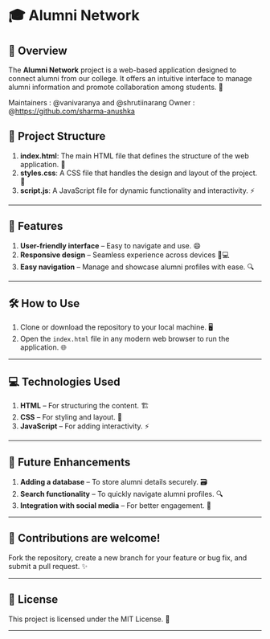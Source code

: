 

# 🎓 Alumni Network

## 🌟 Overview  
The **Alumni Network** project is a web-based application designed to connect alumni from our college. It offers an intuitive interface to manage alumni information and promote collaboration among students. 🤝

Maintainers : @vanivaranya and @shrutiinarang
Owner : @https://github.com/sharma-anushka

## 📂 Project Structure  
1. **index.html**: The main HTML file that defines the structure of the web application. 📝  
2. **styles.css**: A CSS file that handles the design and layout of the project. 🎨  
3. **script.js**: A JavaScript file for dynamic functionality and interactivity. ⚡

---

## 🚀 Features  
1. **User-friendly interface** – Easy to navigate and use. 😄  
2. **Responsive design** – Seamless experience across devices 📱💻  
3. **Easy navigation** – Manage and showcase alumni profiles with ease. 🔍

---

## 🛠️ How to Use  
1. Clone or download the repository to your local machine. 🖥️  
2. Open the `index.html` file in any modern web browser to run the application. 🌐

---

## 💻 Technologies Used  
1. **HTML** – For structuring the content. 🏗️  
2. **CSS** – For styling and layout. 🎨  
3. **JavaScript** – For adding interactivity. ⚡

---

## 🚀 Future Enhancements  
1. **Adding a database** – To store alumni details securely. 🗃️  
2. **Search functionality** – To quickly navigate alumni profiles. 🔍  
3. **Integration with social media** – For better engagement. 📲

---

## 🤝 Contributions are welcome!  
Fork the repository, create a new branch for your feature or bug fix, and submit a pull request. ✨

---

## 📝 License  
This project is licensed under the MIT License. 📜

---
